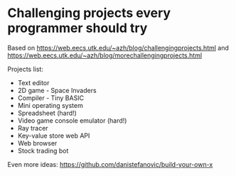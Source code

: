 # Challenging projects every programmer should try

Based on https://web.eecs.utk.edu/~azh/blog/challengingprojects.html and https://web.eecs.utk.edu/~azh/blog/morechallengingprojects.html

Projects list:

* Text editor
* 2D game - Space Invaders
* Compiler - Tiny BASIC
* Mini operating system
* Spreadsheet (hard!)
* Video game console emulator (hard!)
* Ray tracer
* Key-value store web API
* Web browser
* Stock trading bot

Even more ideas: https://github.com/danistefanovic/build-your-own-x
